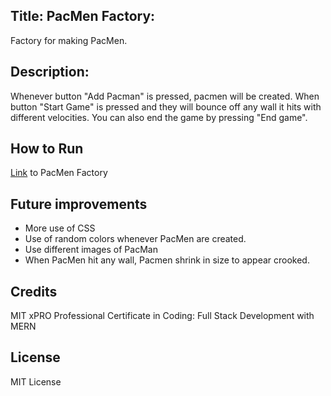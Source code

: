 ## Title: PacMen Factory: 
Factory for making PacMen.

## Description: 
Whenever button "Add Pacman" is pressed, pacmen will be created. 
When button "Start Game" is pressed and they will bounce off any wall it hits with different velocities. You can also end the game by pressing "End game".

## How to Run 
<a href="https://soojsooj.github.io/MIT-work/pacmen-factory/starter.html">Link</a> to PacMen Factory

## Future improvements
* More use of CSS
* Use of random colors whenever PacMen are created.
* Use different images of PacMan
* When PacMen hit any wall, Pacmen shrink in size to appear crooked.

## Credits
MIT xPRO Professional Certificate in Coding: Full Stack Development with MERN

## License
MIT License
